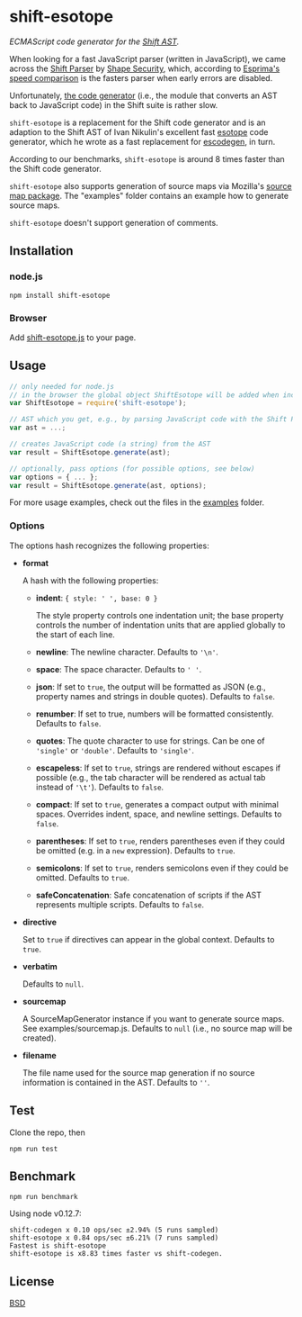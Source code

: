 # shift-esotope
*ECMAScript code generator for the [Shift AST](http://shift-ast.org/).*

When looking for a fast JavaScript parser (written in JavaScript), we came across the [Shift Parser](http://shift-ast.org/parser.html) by [Shape Security](http://engineering.shapesecurity.com/), which, according to [Esprima's speed comparison](http://esprima.org/test/compare.html) is the fasters parser when early errors are disabled.

Unfortunately, [the code generator](http://shift-ast.org/codegen.html) (i.e., the module that converts an AST back to JavaScript code) in the Shift suite is rather slow.

```shift-esotope``` is a replacement for the Shift code generator and is an adaption to the Shift AST of Ivan Nikulin's excellent fast [esotope](https://github.com/inikulin/esotope) code generator, which he wrote as a fast replacement for [escodegen](https://github.com/estools/escodegen), in turn.

According to our benchmarks, ```shift-esotope``` is around 8 times faster than the Shift code generator.

```shift-esotope``` also supports generation of source maps via Mozilla's [source map package](https://github.com/mozilla/source-map). The "examples" folder contains an example how to generate source maps.

```shift-esotope``` doesn't support generation of comments.

## Installation
### node.js
```
npm install shift-esotope
```

### Browser
Add [shift-esotope.js](https://raw.githubusercontent.com/vnmc/shift-esotope/master/src/shift-esotope.js) to your page.

## Usage

```javascript
// only needed for node.js
// in the browser the global object ShiftEsotope will be added when including the script
var ShiftEsotope = require('shift-esotope'); 

// AST which you get, e.g., by parsing JavaScript code with the Shift Parser
var ast = ...;

// creates JavaScript code (a string) from the AST
var result = ShiftEsotope.generate(ast);

// optionally, pass options (for possible options, see below)
var options = { ... };
var result = ShiftEsotope.generate(ast, options);
```

For more usage examples, check out the files in the [examples](https://github.com/vnmc/shift-esotope/tree/master/examples) folder.

### Options

The options hash recognizes the following properties:

* **format**

	A hash with the following properties:
	
	* **indent**: ```{ style: ' ', base: 0 }```
		
		The style property controls one indentation unit; the base property controls the number of indentation units that are applied globally to the start of each line.
		
	* **newline**: The newline character. Defaults to ```'\n'```.
	* **space**: The space character. Defaults to ```' '```.
	* **json**: If set to ```true```, the output will be formatted as JSON (e.g., property names and strings in double quotes). Defaults to ```false```.
	* **renumber**: If set to true, numbers will be formatted consistently. Defaults to ```false```.
	* **quotes**: The quote character to use for strings. Can be one of ```'single'``` or ```'double'```. Defaults to ```'single'```.
	* **escapeless**: If set to ```true```, strings are rendered without escapes if possible (e.g., the tab character will be rendered as actual tab instead of ```'\t'```). Defaults to ```false```.
	* **compact**: If set to ```true```, generates a compact output with minimal spaces. Overrides indent, space, and newline settings. Defaults to ```false```.
	* **parentheses**: If set to ```true```, renders parentheses even if they could be omitted (e.g. in a ```new``` expression). Defaults to ```true```.
	* **semicolons**: If set to ```true```, renders semicolons even if they could be omitted. Defaults to ```true```.
	* **safeConcatenation**: Safe concatenation of scripts if the AST represents multiple scripts. Defaults to ```false```.

* **directive**

	Set to ```true``` if directives can appear in the global context. Defaults to ```true```.

* **verbatim**

	Defaults to ```null```.

* **sourcemap**

	A SourceMapGenerator instance if you want to generate source maps. See examples/sourcemap.js. Defaults to ```null``` (i.e., no source map will be created).


* **filename**

	The file name used for the source map generation if no source information is contained in the AST. Defaults to ```''```.


## Test
Clone the repo, then

```
npm run test
```

## Benchmark
```
npm run benchmark
```

Using node v0.12.7:
```
shift-codegen x 0.10 ops/sec ±2.94% (5 runs sampled)
shift-esotope x 0.84 ops/sec ±6.21% (7 runs sampled)
Fastest is shift-esotope
shift-esotope is x8.83 times faster vs shift-codegen.
```

## License

[BSD](https://raw.githubusercontent.com/vnmc/shift-esotope/master/LICENSE)
